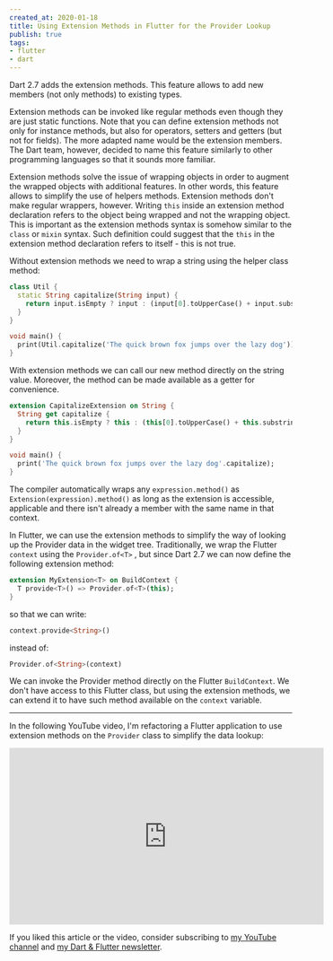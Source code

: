 ```yaml
---
created_at: 2020-01-18
title: Using Extension Methods in Flutter for the Provider Lookup
publish: true
tags:
- flutter
- dart
---
```


Dart 2.7 adds the extension methods. This feature allows to add new members (not only methods) to existing types.

Extension methods can be invoked like regular methods even though they are just static functions. Note that you can define extension methods not only for instance methods, but also for operators, setters and getters (but not for fields). The more adapted name would be the extension members. The Dart team, however, decided to name this feature similarly to other programming languages so that it sounds more familiar.

Extension methods solve the issue of wrapping objects in order to augment the wrapped objects with additional features. In other words, this feature allows to simplify the use of helpers methods. Extension methods don't make regular wrappers, however. Writing `this` inside an extension method declaration refers to the object being wrapped and not the wrapping object. This is important as the extension methods syntax is somehow similar to the `class` or `mixin` syntax. Such definition could suggest that the `this` in the extension method declaration refers to itself - this is not true.

Without extension methods we need to wrap a string using the helper class method:

```dart
class Util {
  static String capitalize(String input) {
    return input.isEmpty ? input : (input[0].toUpperCase() + input.substring(1));
  }
}

void main() {
  print(Util.capitalize('The quick brown fox jumps over the lazy dog'));
}
```

With extension methods we can call our new method directly on the string value. Moreover, the method can be made available as a getter for convenience.

```dart
extension CapitalizeExtension on String {
  String get capitalize {
    return this.isEmpty ? this : (this[0].toUpperCase() + this.substring(1));
  }
}

void main() {
  print('The quick brown fox jumps over the lazy dog'.capitalize);
}
```

The compiler automatically wraps any `expression.method()` as `Extension(expression).method()` as long as the extension is accessible, applicable and there isn't already a member with the same name in that context.

In Flutter, we can use the extension methods to simplify the way of looking up the Provider data in the widget tree. Traditionally, we wrap the Flutter `context` using the `Provider.of<T>` , but since Dart 2.7 we can now define the following extension method:

```dart
extension MyExtension<T> on BuildContext {
  T provide<T>() => Provider.of<T>(this);
}
```

so that we can write:

```dart
context.provide<String>()
```

instead of:

```dart
Provider.of<String>(context)
```

We can invoke the Provider method directly on the Flutter `BuildContext`. We don't have access to this Flutter class, but using the extension methods, we can extend it to have such method available on the `context` variable.

---

In the following YouTube video, I'm refactoring a Flutter application to use extension methods on the `Provider` class to simplify the data lookup:

<iframe width="560" height="315" src="https://www.youtube.com/embed/Zb2ThVYXE2E" frameborder="0" allow="accelerometer; autoplay; encrypted-media; gyroscope; picture-in-picture" allowfullscreen></iframe>

If you liked this article or the video, consider subscribing to [my YouTube channel](https://www.youtube.com/channel/UCzgkOWKcwy0uhYilE6bd1Lg/) and [my Dart & Flutter newsletter](https://landing.mailerlite.com/webforms/landing/p3m2y2).
